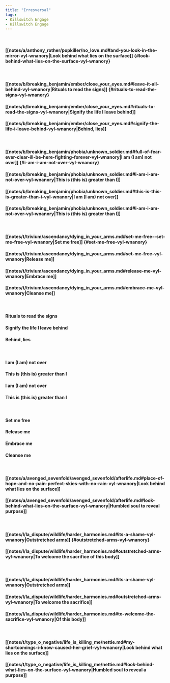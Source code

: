 ```yaml
---
title: "Irresversal"
tags:
- Killswitch Engage
- Killswitch Engage
---
```

&nbsp;
#### [[notes/a/anthony_rother/popkiller/no_love.md#and-you-look-in-the-mirror-vyl-wnanory|Look behind what lies on the surface]] {#look-behind-what-lies-on-the-surface-vyl-wnanory}
&nbsp;
#### [[notes/b/breaking_benjamin/ember/close_your_eyes.md#leave-it-all-behind-vyl-wnanory|Rituals to read the signs]] {#rituals-to-read-the-signs-vyl-wnanory}
#### [[notes/b/breaking_benjamin/ember/close_your_eyes.md#rituals-to-read-the-signs-vyl-wnanory|Signify the life I leave behind]]
#### [[notes/b/breaking_benjamin/ember/close_your_eyes.md#signify-the-life-i-leave-behind-vyl-wnanory|Behind, lies]]
&nbsp;
#### [[notes/b/breaking_benjamin/phobia/unknown_soldier.md#full-of-fear-ever-clear-ill-be-here-fighting-forever-vyl-wnanory|I am (I am) not over]] {#i-am-i-am-not-over-vyl-wnanory}
#### [[notes/b/breaking_benjamin/phobia/unknown_soldier.md#i-am-i-am-not-over-vyl-wnanory|This is (this is) greater than I]]
#### [[notes/b/breaking_benjamin/phobia/unknown_soldier.md#this-is-this-is-greater-than-i-vyl-wnanory|I am (I am) not over]]
#### [[notes/b/breaking_benjamin/phobia/unknown_soldier.md#i-am-i-am-not-over-vyl-wnanory|This is (this is) greater than I]]
&nbsp;
#### [[notes/t/trivium/ascendancy/dying_in_your_arms.md#set-me-free--set-me-free-vyl-wnanory|Set me free]] {#set-me-free-vyl-wnanory}
#### [[notes/t/trivium/ascendancy/dying_in_your_arms.md#set-me-free-vyl-wnanory|Release me]]
#### [[notes/t/trivium/ascendancy/dying_in_your_arms.md#release-me-vyl-wnanory|Embrace me]]
#### [[notes/t/trivium/ascendancy/dying_in_your_arms.md#embrace-me-vyl-wnanory|Cleanse me]]
&nbsp;
#### Rituals to read the signs
#### Signify the life I leave behind
#### Behind, lies
&nbsp;
#### I am (I am) not over
#### This is (this is) greater than I
#### I am (I am) not over
#### This is (this is) greater than I
&nbsp;
#### Set me free
#### Release me
#### Embrace me
#### Cleanse me
&nbsp;
#### [[notes/a/avenged_sevenfold/avenged_sevenfold/afterlife.md#place-of-hope-and-no-pain-perfect-skies-with-no-rain-vyl-wnanory|Look behind what lies on the surface]]
#### [[notes/a/avenged_sevenfold/avenged_sevenfold/afterlife.md#look-behind-what-lies-on-the-surface-vyl-wnanory|Humbled soul to reveal purpose]]
&nbsp;
#### [[notes/l/la_dispute/wildlife/harder_harmonies.md#its-a-shame-vyl-wnanory|Outstretched arms]] {#outstretched-arms-vyl-wnanory}
#### [[notes/l/la_dispute/wildlife/harder_harmonies.md#outstretched-arms-vyl-wnanory|To welcome the sacrifice of this body]]
&nbsp;
#### [[notes/l/la_dispute/wildlife/harder_harmonies.md#its-a-shame-vyl-wnanory|Outstretched arms]]
#### [[notes/l/la_dispute/wildlife/harder_harmonies.md#outstretched-arms-vyl-wnanory|To welcome the sacrifice]]
#### [[notes/l/la_dispute/wildlife/harder_harmonies.md#to-welcome-the-sacrifice-vyl-wnanory|Of this body]]
&nbsp;
#### [[notes/t/type_o_negative/life_is_killing_me/nettie.md#my-shortcomings-i-know-caused-her-grief-vyl-wnanory|Look behind what lies on the surface]]
#### [[notes/t/type_o_negative/life_is_killing_me/nettie.md#look-behind-what-lies-on-the-surface-vyl-wnanory|Humbled soul to reveal a purpose]]
